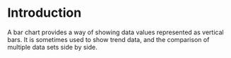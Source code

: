 # Introduction
A bar chart provides a way of showing data values represented as vertical bars. It is sometimes used to show trend data, and the comparison of multiple data sets side by side.